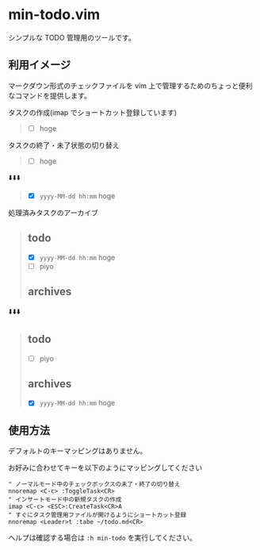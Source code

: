# min-todo.vim

シンプルな TODO 管理用のツールです。

## 利用イメージ

マークダウン形式のチェックファイルを vim 上で管理するためのちょっと便利なコマンドを提供します。

タスクの作成(imap でショートカット登録しています)

> - [ ] hoge

タスクの終了・未了状態の切り替え

> - [ ] hoge

⬇️⬇️⬇️

> - [x] `yyyy-MM-dd hh:mm` hoge

処理済みタスクのアーカイブ

> ## todo
> - [x] `yyyy-MM-dd hh:mm` hoge
> - [ ] piyo
> 
> ## archives

⬇️⬇️⬇️

> ## todo
> - [ ] piyo
> 
> ## archives
> - [x] `yyyy-MM-dd hh:mm` hoge

## 使用方法

デフォルトのキーマッピングはありません。

お好みに合わせてキーを以下のようにマッピングしてください

```vim
" ノーマルモード中のチェックボックスの未了・終了の切り替え
nnoremap <C-c> :ToggleTask<CR>
" インサートモード中の新規タスクの作成
imap <C-c> <ESC>:CreateTask<CR>A
" すぐにタスク管理用ファイルが開けるようにショートカット登録
nnoremap <Leader>t :tabe ~/todo.md<CR>
```

ヘルプは確認する場合は `:h min-todo` を実行してください。
